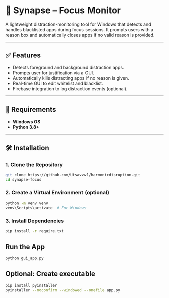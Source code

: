 # 🧠 Synapse – Focus Monitor

A lightweight distraction-monitoring tool for Windows that detects and handles blacklisted apps during focus sessions. It prompts users with a reason box and automatically closes apps if no valid reason is provided.

---

## ✅ Features

- Detects foreground and background distraction apps.
- Prompts user for justification via a GUI.
- Automatically kills distracting apps if no reason is given.
- Real-time GUI to edit whitelist and blacklist.
- Firebase integration to log distraction events (optional).

---

## 🧩 Requirements

- **Windows OS**
- **Python 3.8+**

---

## 🛠 Installation

### 1. Clone the Repository

```bash
git clone https://github.com/Utsavvv1/harmonicdisruption.git
cd synapse-focus
```

### 2. Create a Virtual Environment (optional)

```bash
python -m venv venv
venv\Scripts\activate  # For Windows
```

### 3. Install Dependencies

```bash
pip install -r require.txt
```

## Run the App

```bash
python gui_app.py
```

## Optional: Create executable

```bash
pip install pyinstaller
pyinstaller --noconfirm --windowed --onefile app.py
```